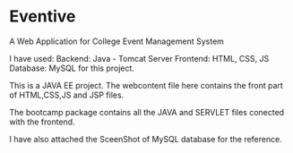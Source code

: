 # Eventive
A Web Application for College Event Management System

I have used: 
Backend: Java - Tomcat Server 
Frontend: HTML, CSS, JS
Database: MySQL for this project.

This is a JAVA EE project. The webcontent file here contains the front part of HTML,CSS,JS and JSP files.

The bootcamp package contains all the JAVA and SERVLET files conected with the frontend.

I have also attached the SceenShot of MySQL database for the reference.
